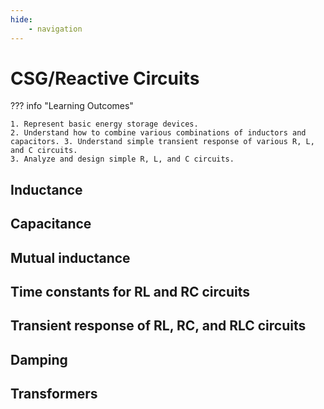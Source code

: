 ```yaml
---
hide:
    - navigation
---
```

# CSG/Reactive Circuits

??? info "Learning Outcomes"

    1. Represent basic energy storage devices.
    2. Understand how to combine various combinations of inductors and capacitors. 3. Understand simple transient response of various R, L, and C circuits.
    3. Analyze and design simple R, L, and C circuits.

## Inductance

## Capacitance

## Mutual inductance

## Time constants for RL and RC circuits

## Transient response of RL, RC, and RLC circuits

## Damping

## Transformers
